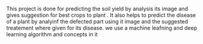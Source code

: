 This project is done for predicting the soil yield by analysis its image and gives suggestion for best crops to plant .
It also helps to predict the disease of a plant by analyinf the defected part using it image and the suggested treatement where given for its disease.
we use a machine leafning and deep learning algorithm and concepts in it

